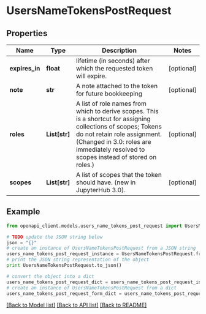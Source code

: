 # UsersNameTokensPostRequest


## Properties

Name | Type | Description | Notes
------------ | ------------- | ------------- | -------------
**expires_in** | **float** | lifetime (in seconds) after which the requested token will expire. | [optional] 
**note** | **str** | A note attached to the token for future bookkeeping | [optional] 
**roles** | **List[str]** | A list of role names from which to derive scopes. This is a shortcut for assigning collections of scopes; Tokens do not retain role assignment. (Changed in 3.0: roles are immediately resolved to scopes instead of stored on roles.)  | [optional] 
**scopes** | **List[str]** | A list of scopes that the token should have. (new in JupyterHub 3.0).  | [optional] 

## Example

```python
from openapi_client.models.users_name_tokens_post_request import UsersNameTokensPostRequest

# TODO update the JSON string below
json = "{}"
# create an instance of UsersNameTokensPostRequest from a JSON string
users_name_tokens_post_request_instance = UsersNameTokensPostRequest.from_json(json)
# print the JSON string representation of the object
print UsersNameTokensPostRequest.to_json()

# convert the object into a dict
users_name_tokens_post_request_dict = users_name_tokens_post_request_instance.to_dict()
# create an instance of UsersNameTokensPostRequest from a dict
users_name_tokens_post_request_form_dict = users_name_tokens_post_request.from_dict(users_name_tokens_post_request_dict)
```
[[Back to Model list]](../README.md#documentation-for-models) [[Back to API list]](../README.md#documentation-for-api-endpoints) [[Back to README]](../README.md)



